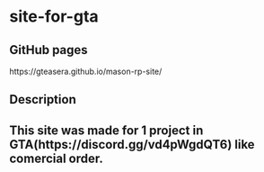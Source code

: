 # site-for-gta

<h2>GitHub pages</h2>
https://gteasera.github.io/mason-rp-site/

<h2>Description<h2>
This site was made for 1 project in GTA(https://discord.gg/vd4pWgdQT6) like comercial order.
